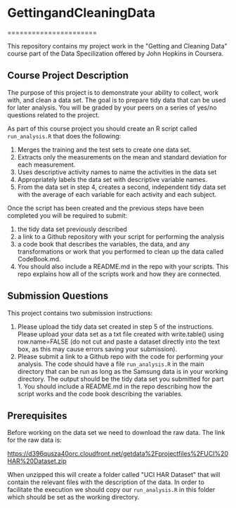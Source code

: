 # GettingandCleaningData
  ======================

This repository contains my project work in the "Getting and Cleaning Data" course part of the Data Specilization offered by John Hopkins in Coursera.

## Course Project Description

The purpose of this project is to demonstrate your ability to collect, work with, and clean a data set. The goal is to prepare tidy data that can be used for later analysis. You will be graded by your peers on a series of yes/no questions related to the project.

As part of this course project you should create an R script called ```run_analysis.R``` that does the following: 

  1.  Merges the training and the test sets to create one data set.
  2.  Extracts only the measurements on the mean and standard deviation for each measurement. 
  3.  Uses descriptive activity names to name the activities in the data set
  4.  Appropriately labels the data set with descriptive variable names. 
  5.  From the data set in step 4, creates a second, independent tidy data set with the average of each variable for each activity and each subject.

Once the script has been created and the previous steps have been completed you will be required to submit:

  1.  the tidy data set previously described
  2.  a link to a Github repository with your script for performing the analysis 
  3.  a code book that describes the variables, the data, and any transformations or work that you performed to clean up the data called CodeBook.md. 
  4. You should also include a README.md in the repo with your scripts. This repo explains how all of the scripts work and how they are connected.

## Submission Questions

This project contains two submission instructions:

  1. Please upload the tidy data set created in step 5 of the instructions. Please upload your data set as a txt file created with write.table() using row.name=FALSE (do not cut and paste a dataset directly into the text box, as this may cause errors saving your submission).
  2. Please submit a link to a Github repo with the code for performing your analysis. The code should have a file ```run_analysis.R``` in the main directory that can be run as long as the Samsung data is in your working directory. The output should be the tidy data set you submitted for part 1. You should include a README.md in the repo describing how the script works and the code book describing the variables.

## Prerequisites

Before working on the data set we need to download the raw data. The link for the raw data is: 

https://d396qusza40orc.cloudfront.net/getdata%2Fprojectfiles%2FUCI%20HAR%20Dataset.zip

When unzipped this will create a folder called "UCI HAR Dataset" that will contain the relevant files with the description of the data. In order to facilitate the execution we should copy our ```run_analysis.R``` in this folder which should be set as the working directory.








